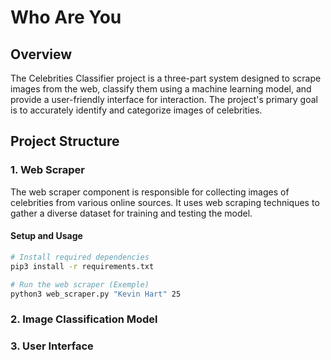 # Who Are You

## Overview

The Celebrities Classifier project is a three-part system designed to scrape images from the web, classify them using a machine learning model, and provide a user-friendly interface for interaction. The project's primary goal is to accurately identify and categorize images of celebrities.

## Project Structure

### 1. Web Scraper

The web scraper component is responsible for collecting images of celebrities from various online sources. It uses web scraping techniques to gather a diverse dataset for training and testing the model.

#### Setup and Usage

```bash
# Install required dependencies
pip3 install -r requirements.txt

# Run the web scraper (Exemple)
python3 web_scraper.py "Kevin Hart" 25
```
### 2. Image Classification Model
<!-- 
The image classification model is the core of the project, responsible for accurately classifying the scraped images. It employs state-of-the-art machine learning techniques, possibly leveraging pre-trained models, to achieve high accuracy in celebrity image classification.

#### Setup and Usage

```bash
# Install required dependencies
pip install -r requirements.txt

# Train the image classification model
python train_model.py

# Evaluate the model's performance
python evaluate_model.py
``` -->

### 3. User Interface

<!-- The user interface provides an intuitive way for users to interact with the Celebrities Classifier. Users can upload images, and the system will predict and display the celebrity present in the image.

#### Setup and Usage

```bash
# Install required dependencies
pip install -r requirements.txt

# Run the user interface
python user_interface.py
``` -->